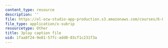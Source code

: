 ```yaml
---
content_type: resource
description: ''
file: https://ol-ocw-studio-app-production.s3.amazonaws.com/courses/6-849-geometric-folding-algorithms-linkages-origami-polyhedra-fall-2012/1faa8f249e8157fcadd003cf1c231f3a_ShvQYLXCjos.vtt
file_type: application/x-subrip
resourcetype: Other
title: 3play caption file
uid: 1faa8f24-9e81-57fc-add0-03cf1c231f3a
---
```


